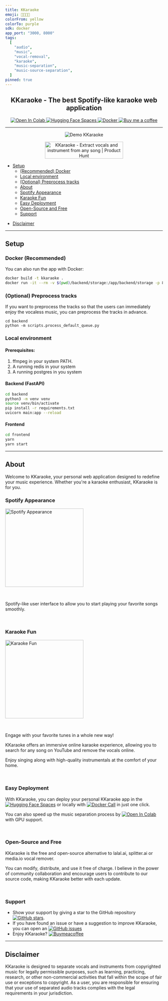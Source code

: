 ```yaml
---
title: KKaraoke
emoji: 🎤🎸🥁🎹
colorFrom: yellow
colorTo: purple
sdk: docker
app_port: "3000, 8000"
tags:
  [
    "audio",
    "music",
    "vocal-removal",
    "karaoke",
    "music-separation",
    "music-source-separation",
  ]
pinned: true
---
```


<h2 align="center">KKaraoke - The best Spotify-like karaoke web application</h1>
<p align="center">
    <a href="https://colab.research.google.com/drive/1ODoK3VXajprNbskqy7G8P1h-Zom92TMA?usp=sharing">
        <img src="https://colab.research.google.com/assets/colab-badge.svg" alt="Open In Colab">
    </a>
    <a href="https://huggingface.co/spaces/fabiogra/moseca">
        <img src="https://img.shields.io/badge/🤗%20Hugging%20Face-Spaces-blue" alt="Hugging Face Spaces">
    </a>
    <a href="https://huggingface.co/spaces/fabiogra/moseca/discussions?docker=true">
        <img src="https://img.shields.io/badge/-Docker%20Image-blue?logo=docker&labelColor=white" alt="Docker">
    </a>
    <a href="https://www.buymeacoffee.com/fabiogra">
        <img src="https://img.shields.io/badge/Buy%20me%20a%20coffee--yellow.svg?logo=buy-me-a-coffee&logoColor=orange&style=social" alt="Buy me a coffee">
    </a>
</p>

---

<p align="center">
  <img src="https://i.imgur.com/QoSd3Fg.gif" alt="Demo KKaraoke"/>
</p>
<p align="center">
    <a href="https://www.producthunt.com/posts/moseca?utm_source=badge-featured&utm_medium=badge&utm_souce=badge-moseca" target="_blank">
        <img src="https://api.producthunt.com/widgets/embed-image/v1/featured.svg?post_id=415833&theme=light" alt="KKaraoke - Extract vocals and instrument from any song | Product Hunt" width="250" height="54" />
    </a>
</p>

- [Setup](#setup)
  - [(Recommended) Docker](#docker)
  - [Local environment](#local-environment)
  - [(Optional) Preprocess tracks](#optional-preprocess-tracks)
  - [About](#about)
  - [Spotify Appearance](#spotify-appearance)
  - [Karaoke Fun](#karaoke-fun)
  - [Easy Deployment](#easy-deployment)
  - [Open-Source and Free](#open-source-and-free)
  - [Support](#support)
<!-- - [FAQs](#faqs)
  - [What is KKaraoke?](#what-is-moseca)
  - [Are there any limitations?](#are-there-any-limitations)
  - [How does KKaraoke work?](#how-does-moseca-work)
  - [How do I use KKaraoke?](#how-do-i-use-moseca)
  - [Where can I find the code for KKaraoke?](#where-can-i-find-the-code-for-moseca)
  - [How can I get in touch with you?](#how-can-i-get-in-touch-with-you) -->
- [Disclaimer](#disclaimer)

---

## Setup

### Docker (Recommended)

You can also run the app with Docker:

```bash
docker build -t kkaraoke .
docker run -it --rm -v $(pwd)/backend/storage:/app/backend/storage -p 8000:8000 --name karaoke kkaraoke
```

### (Optional) Preprocess tracks

If you want to preprocess the tracks so that the users can immediately enjoy the vocaless music, you can preprocess the tracks in advance.

```
cd backend
python -m scripts.process_default_queue.py
```

### Local environment

#### Prerequisites:
1. ffmpeg in your system PATH.
2. A running redis in your system
3. A running postgres in you system

#### Backend (FastAPI)

```bash
cd backend
python3 -m venv venv
source venv/bin/activate
pip install -r requirements.txt
uvicorn main:app --reload
```

#### Frontend

```bash
cd frontend
yarn
yarn start
```

---

## About

Welcome to KKaraoke, your personal web application designed to redefine your music experience.
Whether you're a karaoke
enthusiast,
KKaraoke is for you.

### Spotify Appearance

<img title="Spotify Appearance" src="https://i.imgur.com/nsn3JGV.png" width="250" ></img>

<br>

Spotify-like user interface to allow you to start playing your favorite songs smoothly.

<br>

### Karaoke Fun

<img title="Karaoke Fun" src="https://i.imgur.com/nsn3JGV.png" width="250" ></img>

<br>

Engage with your favorite tunes in a whole new way!

KKaraoke offers an immersive online karaoke experience, allowing you to search
for any song on YouTube and remove the vocals online.

Enjoy singing along with high-quality instrumentals at the comfort of your home.

<br>

### Easy Deployment

With KKaraoke, you can deploy your personal KKaraoke app in the
<a href="https://huggingface.co/spaces/fabiogra/moseca?duplicate=true">
<img src="https://img.shields.io/badge/🤗%20Hugging%20Face-Spaces-blue"
alt="Hugging Face Spaces"></a> or locally with
[![Docker Call](https://img.shields.io/badge/-Docker%20Image-blue?logo=docker&labelColor=white)](https://huggingface.co/spaces/fabiogra/moseca/discussions?docker=true)
in just one click.

You can also speed up the music separation process by [![Open In Colab](https://colab.research.google.com/assets/colab-badge.svg)](https://colab.research.google.com/drive/1ODoK3VXajprNbskqy7G8P1h-Zom92TMA?usp=sharing) with GPU support.

<br>

### Open-Source and Free

KKaraoke is the free and open-source alternative to lalal.ai, splitter.ai or media.io vocal remover.

You can modify, distribute, and use it free of charge. I believe in the power of community
collaboration and encourage users to contribute to our source code, making KKaraoke better with
each update.

<br>

### Support

- Show your support by giving a star to the GitHub repository [![GitHub stars](https://img.shields.io/github/stars/fabiogra/moseca.svg?style=social&label=Star)](https://github.com/fabiogra/moseca).
- If you have found an issue or have a suggestion to improve KKaraoke, you can open an [![GitHub issues](https://img.shields.io/github/issues/fabiogra/moseca.svg)](https://github.com/fabiogra/moseca/issues/new)
- Enjoy KKaraoke? [![Buymeacoffee](https://img.shields.io/badge/Buy%20me%20a%20coffee--yellow.svg?logo=buy-me-a-coffee&logoColor=orange&style=social)](https://www.buymeacoffee.com/fabiogra)

---

## Disclaimer

KKaraoke is designed to separate vocals and instruments from copyrighted music for
legally permissible purposes, such as learning, practicing, research, or other non-commercial
activities that fall within the scope of fair use or exceptions to copyright. As a user, you are
responsible for ensuring that your use of separated audio tracks complies with the legal
requirements in your jurisdiction.